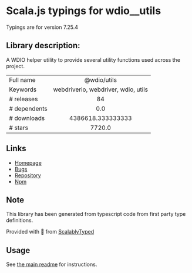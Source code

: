 
# Scala.js typings for wdio__utils

Typings are for version 7.25.4

## Library description:
A WDIO helper utility to provide several utility functions used across the project.

|                    |                 |
| ------------------ | :-------------: |
| Full name          | @wdio/utils |
| Keywords           | webdriverio, webdriver, wdio, utils |
| # releases         | 84 |
| # dependents       | 0.0 |
| # downloads        | 4386618.333333333 |
| # stars            | 7720.0 |

## Links
- [Homepage](https://github.com/webdriverio/webdriverio/tree/main/packages/wdio-utils)
- [Bugs](https://github.com/webdriverio/webdriverio/issues)
- [Repository](https://github.com/webdriverio/webdriverio)
- [Npm](https://www.npmjs.com/package/%40wdio%2Futils)
    


## Note
This library has been generated from typescript code from first party type definitions.

Provided with :purple_heart: from [ScalablyTyped](https://github.com/oyvindberg/ScalablyTyped)

## Usage
See [the main readme](../../readme.md) for instructions.



